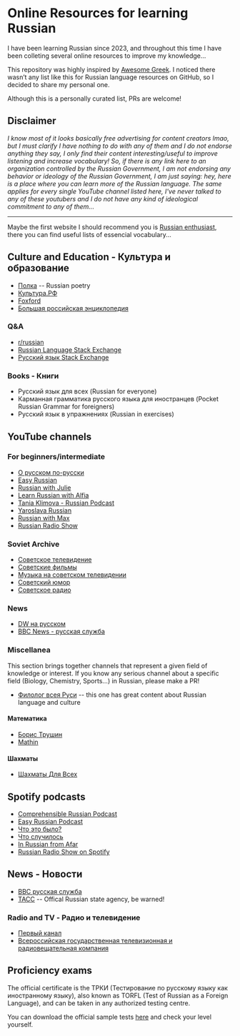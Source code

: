 # Online Resources for learning Russian

I have been learning Russian since 2023, and throughout this time I have been colleting several online resources to improve my knowledge...

This repository was highly inspired by [Awesome Greek](https://github.com/gbroques/awesome-greek). I noticed there wasn’t any list like this for Russian language resources on GitHub, so I decided to share my personal one.

Although this is a personally curated list, PRs are welcome!

## Disclaimer

_I know most of it looks basically free advertising for content creators lmao, but I must clarify I have nothing to do with any of them and I do not endorse anything they say, I only find their content interesting/useful to improve listening and increase vocabulary! So, if there is any link here to an organization controlled by the Russian Government, I am not endorsing any behavior or ideology of the Russian Government, I am just saying: hey, here is a place where you can learn more of the Russian language. The same applies for every single YouTube channel listed here, I've never talked to any of these youtubers and I do not have any kind of ideological commitment to any of them..._

------------

Maybe the first website I should recommend you is [Russian enthusiast](https://russianenthusiast.com/), there you can find useful lists of essencial vocabulary...

## Culture and Education - Культура и образование

- [Полка](https://polka.academy/) -- Russian poetry
- [Культура.РФ](https://culture.ru)
- [Foxford](https://foxford.ru/wiki/russkiy-yazyk/)
- [Большая российская энциклопедия](https://bigenc.ru/)

### Q&A

- [r/russian](https://www.reddit.com/r/russian/)
- [Russian Language Stack Exchange](https://russian.stackexchange.com/)
- [Русский язык Stack Exchange](https://rus.stackexchange.com/)

### Books - Книги

- Русский язык для всех (Russian for everyone)
- Карманная грамматика русского языка для иностранцев (Pocket Russian Grammar for foreigners)
- Русский язык в упражнениях (Russian in exercises)

## YouTube channels

### For beginners/intermediate

- [О русском по-русски](https://www.youtube.com/@orusskomporusski)
- [Easy Russian](https://www.youtube.com/@EasyRussianVideos)
- [Russian with Julie](https://www.youtube.com/@russianwithjulie)
- [Learn Russian with Alfia](https://www.youtube.com/@Alfia)
- [Tania Klimova - Russian Podcast](https://www.youtube.com/@RussianLanguagePodcast)
- [Yaroslava Russian](https://www.youtube.com/@YaroslavaRussian)
- [Russian with Max](https://www.youtube.com/@RussianWithMax)
- [Russian Radio Show](https://www.youtube.com/@RussianRadioShow)

### Soviet Archive

- [Советское телевидение](https://www.youtube.com/@gtrftv/)
- [Советские фильмы](https://www.youtube.com/@gtrffilms)
- [Музыка на советском телевидении](https://www.youtube.com/@gtrfmusic)
- [Советский юмор](https://www.youtube.com/@gtrfhumor)
- [Советское радио](https://www.youtube.com/@gtrfradio)

### News

- [DW на русском](https://www.youtube.com/@dwrussian)
- [BBC News - русская служба](https://www.youtube.com/@bbcnewsrussian)

### Miscellanea

This section brings together channels that represent a given field of knowledge or interest. If you know any serious channel about a specific field (Biology, Chemistry, Sports...) in Russian, please make a PR!

- [Филолог всея Руси](https://www.youtube.com/@poetische) -- this one has great content about Russian language and culture

#### Математика

- [Борис Трушин](https://www.youtube.com/@trushinbv) 
- [Mathin](https://www.youtube.com/@mathin2049)

#### Шахматы

- [Шахматы Для Всех](https://www.youtube.com/@PugachAlexey)

## Spotify podcasts

- [Comprehensible Russian Podcast](https://open.spotify.com/show/5vuQ05sncjn5AgfxmuN4i5)
- [Easy Russian Podcast](https://open.spotify.com/show/74rM5gWOrRilYceKLCRlBf)
- [Что это было?](https://open.spotify.com/show/2CR7Wn6IzBVXPxQ5uzkkz1)
- [Что случилось](https://open.spotify.com/show/4VCwwHEoJwlvOHWNm1ySKB) 
- [In Russian from Afar](https://open.spotify.com/show/2v1RuAGjifxb8C1gD3Ckqe)
- [Russian Radio Show on Spotify](https://open.spotify.com/show/72rFvi1mggZI79RpTqNpJV)

## News - Новости

- [BBC русская служба](https://www.bbc.com/russian)
- [ТАСС](https://tass.ru/) -- Offical Russian state agency, be warned!

### Radio and TV - Радио и телевидение 

- [Первый канал](https://www.1tv.ru/)
- [Всероссийская государственная телевизионная и радиовещательная компания](https://vgtrk.ru/)

## Proficiency exams

The official certificate is the ТРКИ (Тестирование по русскому языку как иностранному языку), also known as TORFL (Test of Russian as a Foreign Language), and can be taken in any authorized testing centre.

You can download the official sample tests [here](https://testingcenter.spbu.ru/ru/materials.html) and check your level yourself.

